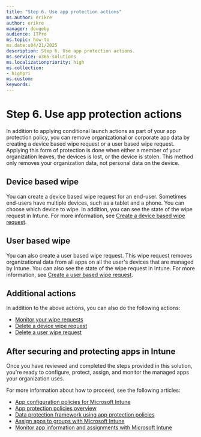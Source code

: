 ```yaml
---
title: "Step 6. Use app protection actions"
ms.author: erikre
author: erikre
manager: dougeby
audience: ITPro
ms.topic: how-to
ms.date:s04/21/2025
description: Step 6. Use app protection actions.
ms.service: o365-solutions
ms.localizationpriority: high
ms.collection:
- highpri
ms.custom:
keywords:
---
```


# Step 6. Use app protection actions

In addition to applying conditional launch actions as part of your app protection policy, you can remove organizational or corporate app data by creating a device based wipe request or a user based wipe request. Applying this form of protection is done when either a member of your organization leaves, the devices is lost, or the device is stolen. This method only removes your organization data, not personal data on the device.

## Device based wipe

You can create a device based wipe request for an end-user. Sometimes end-users have multiple devices, such as a tablet and a phone. You can choose which device to wipe. In addition, you can see the state of the wipe request in Intune. For more information, see [Create a device based wipe request](/mem/intune/apps/apps-selective-wipe#create-a-device-based-wipe-request).

## User based wipe

You can also create a user based wipe request. This wipe request removes organizational data from all apps on all the user's devices that are managed by Intune. You can also see the state of the wipe request in Intune. For more information, see [Create a user based wipe request](/mem/intune/apps/apps-selective-wipe#create-a-user-based-wipe-request).

## Additional actions

In addition to the above actions, you can also do the following actions:
- [Monitor your wipe requests](/mem/intune/apps/apps-selective-wipe#monitor-your-wipe-requests)
- [Delete a device wipe request](/mem/intune/apps/apps-selective-wipe#delete-a-device-wipe-request)
- [Delete a user wipe request](/mem/intune/apps/apps-selective-wipe#delete-a-user-wipe-request)

## After securing and protecting apps in Intune

Once you have reviewed and completed the steps provided in this solution, you're ready to configure, protect, assign, and monitor the managed apps your organization uses.

For more information about how to proceed, see the following articles:
- [App configuration policies for Microsoft Intune](/mem/intune/apps/app-configuration-policies-overview)
- [App protection policies overview](/mem/intune/apps/app-protection-policy)
- [Data protection framework using app protection policies](/mem/intune/apps/app-protection-framework)
- [Assign apps to groups with Microsoft Intune](/mem/intune/apps/apps-deploy)
- [Monitor app information and assignments with Microsoft Intune](/mem/intune/apps/apps-monitor)